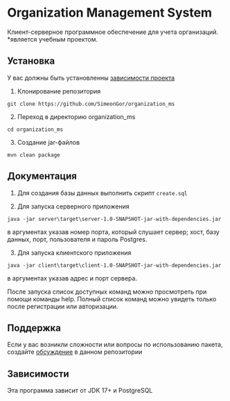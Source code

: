 # Organization Management System
Клиент-серверное программное обеспечение для учета организаций.
*является учебным проектом.

## Установка
У вас должны быть установленны [зависимости проекта](https://github.com/SimeonGor/organization_ms#зависимости)

1. Клонирование репозитория

```git clone https://github.com/SimeonGor/organization_ms```

2. Переход в директорию organization_ms

```cd organization_ms```

3. Создание jar-файлов

```mvn clean package```

## Документация
1. Для создания базы данных выполнить скрипт ```create.sql```

2. Для запуска серверного приложения

```java -jar server\target\server-1.0-SNAPSHOT-jar-with-dependencies.jar```

в аргументах указав номер порта, который слушает сервер; хост, базу данных, порт, пользователя и пароль Postgres.

3. Для запуска клиентского приложения

```java -jar client\target\client-1.0-SNAPSHOT-jar-with-dependencies.jar```

в аргументах указав адрес и порт сервера.

После запуска список доступных команд можно просмотреть при помощи команды help.
Полный список команд можно увидеть только после регистрации или авторизации.

## Поддержка
Если у вас возникли сложности или вопросы по использованию пакета, создайте
[обсуждение](https://github.com/SimeonGor/organization_ms/issues/new) в данном репозитории

## Зависимости
Эта программа зависит от JDK 17+ и PostgreSQL